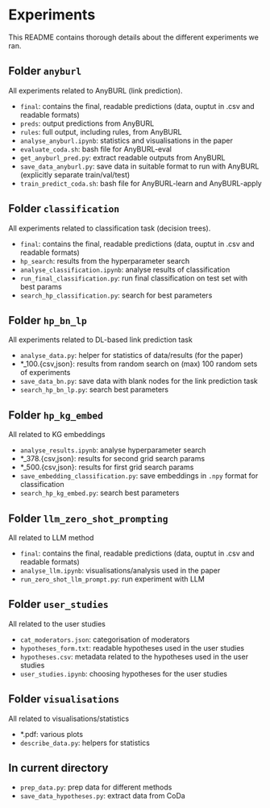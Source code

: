 # Experiments

This README contains thorough details about the different experiments we ran.

## Folder `anyburl`
All experiments related to AnyBURL (link prediction).
- `final`: contains the final, readable predictions (data, ouptut in .csv and readable formats)
- `preds`: output predictions from AnyBURL
- `rules`: full output, including rules, from AnyBURL
- `analyse_anyburl.ipynb`: statistics and visualisations in the paper
- `evaluate_coda.sh`: bash file for AnyBURL-eval
- `get_anyburl_pred.py`: extract readable outputs from AnyBURL
- `save_data_anyburl.py`: save data in suitable format to run with AnyBURL (explicitly separate train/val/test)
- `train_predict_coda.sh`: bash file for AnyBURL-learn and AnyBURL-apply

## Folder `classification`
All experiments related to classification task (decision trees).
- `final`: contains the final, readable predictions (data, ouptut in .csv and readable formats)
- `hp_search`: results from the hyperparameter search
- `analyse_classification.ipynb`: analyse results of classification
- `run_final_classification.py`: run final classification on test set with best params
- `search_hp_classification.py`: search for best parameters

## Folder `hp_bn_lp`
All experiments related to DL-based link prediction task
- `analyse_data.py`: helper for statistics of data/results (for the paper)
- *_100.{csv,json}: results from random search on (max) 100 random sets of experiments
- `save_data_bn.py`: save data with blank nodes for the link prediction task
- `search_hp_bn_lp.py`: search best parameters

## Folder `hp_kg_embed`
All related to KG embeddings
- `analyse_results.ipynb`: analyse hyperparameter search
- *_378.{csv,json}: results for second grid search params
- *_500.{csv,json}: results for first grid search params
- `save_embedding_classification.py`: save embeddings in `.npy` format for classification
- `search_hp_kg_embed.py`: search best parameters

## Folder `llm_zero_shot_prompting`
All related to LLM method
- `final`: contains the final, readable predictions (data, ouptut in .csv and readable formats)
- `analyse_llm.ipynb`: visualisations/analysis used in the paper
- `run_zero_shot_llm_prompt.py`: run experiment with LLM

## Folder `user_studies`
All related to the user studies
- `cat_moderators.json`: categorisation of moderators
- `hypotheses_form.txt`: readable hypotheses used in the user studies
- `hypotheses.csv`: metadata related to the hypotheses used in the user studies
- `user_studies.ipynb`: choosing hypotheses for the user studies

## Folder `visualisations`
All related to visualisations/statistics
- *.pdf: various plots
- `describe_data.py`: helpers for statistics

## In current directory
- `prep_data.py`: prep data for different methods
- `save_data_hypotheses.py`: extract data from CoDa